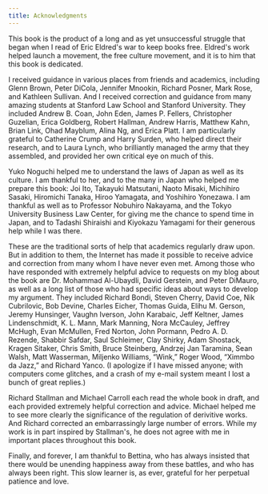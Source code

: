 ```yaml
---
title: Acknowledgments
---
```

This book is the product of a long and as yet unsuccessful
struggle that began when I read of Eric Eldred's war to keep
books free. Eldred's work helped launch a movement, the free
culture movement, and it is to him that this book is
dedicated.

I received guidance in various places from friends and
academics, including Glenn Brown, Peter DiCola, Jennifer Mnookin,
Richard Posner, Mark Rose, and Kathleen Sullivan. And I received
correction and guidance from many amazing students at Stanford
Law School and Stanford University. They included Andrew B. Coan,
John Eden, James P. Fellers, Christopher Guzelian, Erica
Goldberg, Robert Hallman, Andrew Harris, Matthew Kahn, Brian
Link, Ohad Mayblum, Alina Ng, and Erica Platt. I am particularly
grateful to Catherine Crump and Harry Surden, who helped direct
their research, and to Laura Lynch, who brilliantly managed the
army that they assembled, and provided her own critical eye on
much of this.

Yuko Noguchi helped me to understand the laws of Japan as well
as its culture. I am thankful to her, and to the many in Japan
who helped me prepare this book: Joi Ito, Takayuki Matsutani,
Naoto Misaki, Michihiro Sasaki, Hiromichi Tanaka, Hiroo Yamagata,
and Yoshihiro Yonezawa. I am thankful as well as to Professor
Nobuhiro Nakayama, and the Tokyo University Business Law Center,
for giving me the chance to spend time in Japan, and to Tadashi
Shiraishi and Kiyokazu Yamagami for their generous help while I
was there.

These are the traditional sorts of help that academics
regularly draw upon. But in addition to them, the Internet has
made it possible to receive advice and correction from many whom
I have never even met. Among those who have responded with
extremely helpful advice to requests on my blog about the book
are Dr. Mohammad Al-Ubaydli, David Gerstein, and Peter DiMauro,
as well as a long list of those who had specific ideas about ways
to develop my argument. They included Richard Bondi, Steven
Cherry, David Coe, Nik Cubrilovic, Bob Devine, Charles Eicher,
Thomas Guida, Elihu M. Gerson, Jeremy Hunsinger, Vaughn Iverson,
John Karabaic, Jeff Keltner, James Lindenschmidt, K. L. Mann,
Mark Manning, Nora McCauley, Jeffrey McHugh, Evan McMullen, Fred
Norton, John Pormann, Pedro A. D. Rezende, Shabbir Safdar, Saul
Schleimer, Clay Shirky, Adam Shostack, Kragen Sitaker, Chris
Smith, Bruce Steinberg, Andrzej Jan Taramina, Sean Walsh, Matt
Wasserman, Miljenko Williams, “Wink,” Roger Wood,
“Ximmbo da Jazz,” and Richard Yanco. (I apologize if
I have missed anyone; with computers come glitches, and a crash
of my e-mail system meant I lost a bunch of great replies.)

Richard Stallman and Michael Carroll each read the whole book
in draft, and each provided extremely helpful correction and
advice. Michael helped me to see more clearly the significance of
the regulation of derivitive works. And Richard corrected an
embarrassingly large number of errors. While my work is in part
inspired by Stallman's, he does not agree with me in important
places throughout this book.

Finally, and forever, I am thankful to Bettina, who has always
insisted that there would be unending happiness away from these
battles, and who has always been right. This slow learner is, as
ever, grateful for her perpetual patience and love.
